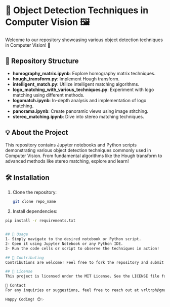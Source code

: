 # 🚀 Object Detection Techniques in Computer Vision 🖼️

Welcome to our repository showcasing various object detection techniques in Computer Vision! 📸

## 📂 Repository Structure

- **homography_matrix.ipynb**: Explore homography matrix techniques.
- **hough_transform.py**: Implement Hough transform.
- **intelligent_match.py**: Utilize intelligent matching algorithms.
- **logo_matching_with_various_techniques.py**: Experiment with logo matching using different methods.
- **logomatch.ipynb**: In-depth analysis and implementation of logo matching.
- **panorama.ipynb**: Create panoramic views using image stitching.
- **stereo_matching.ipynb**: Dive into stereo matching techniques.

## 💡 About the Project

This repository contains Jupyter notebooks and Python scripts demonstrating various object detection techniques commonly used in Computer Vision. From fundamental algorithms like the Hough transform to advanced methods like stereo matching, explore and learn!

## 🛠️ Installation

1. Clone the repository:
   ```bash
   git clone repo_name

2. Install dependencies:
  ```bash
  pip install -r requirements.txt
  

## 📖 Usage
1- Simply navigate to the desired notebook or Python script.
2- Open it using Jupyter Notebook or any Python IDE.
3- Run the code cells or script to observe the techniques in action!

## 🤝 Contributing
Contributions are welcome! Feel free to fork the repository and submit pull requests.

## 📜 License
This project is licensed under the MIT License. See the LICENSE file for details.

📧 Contact
For any inquiries or suggestions, feel free to reach out at vrltrph@gmail.com.

Happy Coding! 😊✨
